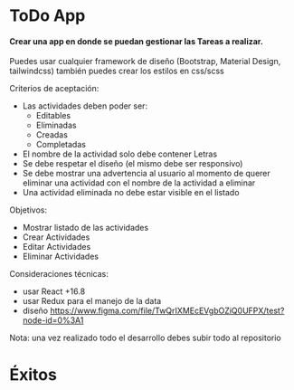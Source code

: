# ToDo App

#### Crear una app en donde se puedan gestionar las Tareas a realizar. 

Puedes usar cualquier framework de diseño (Bootstrap, Material Design, tailwindcss)
también puedes crear los estilos en css/scss

Criterios de aceptación:
- Las actividades deben poder ser: 
  - Editables
  - Eliminadas
  - Creadas
  - Completadas
- El nombre de la actividad solo debe contener Letras
- Se debe respetar el diseño (el mismo debe ser responsivo) 
- Se debe mostrar una advertencia al usuario al momento de querer eliminar una actividad con el nombre de la actividad a eliminar
- Una actividad eliminada no debe estar visible en el listado


Objetivos:
- Mostrar listado de las actividades
- Crear Actividades
- Editar Actividades
- Eliminar Actividades

Consideraciones técnicas:
- usar React +16.8
- usar Redux para el manejo de la data
- diseño https://www.figma.com/file/TwQrIXMEcEVgbOZiQ0UFPX/test?node-id=0%3A1

Nota: una vez realizado todo el desarrollo debes subir todo al repositorio

# Éxitos
